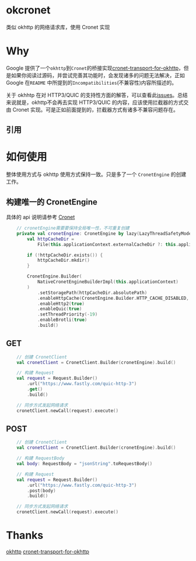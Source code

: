 # okcronet
类似 okhttp 的网络请求库，使用 Cronet 实现

# Why
Google 提供了一个`okhttp`到`Cronet`的桥接实现[cronet-transport-for-okhttp](https://github.com/google/cronet-transport-for-okhttp/)，但是如果你阅读过源码，并尝试完善其功能时，会发现诸多的问题无法解决，正如 Google 在`README`
中所提到的`Incompatibilities`(不兼容性)内容所描述的。

关于 okhhtp 在对 HTTP3/QUIC 的支持性方面的解答，可以查看此[issues](https://github.com/square/okhttp/issues/907)。总结来说就是，okhttp不会再去实现 HTTP3/QUIC 的内容，应该使用拦截器的方式交由 Cronet 实现。可是正如前面提到的，拦截器方式有诸多不兼容问题存在。

## 引用


# 如何使用
整体使用方式与 okhttp 使用方式保持一致。只是多了一个 `CronetEngine` 的创建工作。

## 构建唯一的 CronetEngine
具体的 api 说明请参考 [Cronet](https://developer.android.com/develop/connectivity/cronet)
```kotlin
    // cronetEngine需要要保持全局唯一性，不可重复创建
    private val cronetEngine: CronetEngine by lazy(LazyThreadSafetyMode.NONE) {
        val httpCacheDir =
            File(this.applicationContext.externalCacheDir ?: this.applicationContext.cacheDir, "http")

        if (!httpCacheDir.exists()) {
            httpCacheDir.mkdir()
        }

        CronetEngine.Builder(
            NativeCronetEngineBuilderImpl(this.applicationContext)
        )
            .setStoragePath(httpCacheDir.absolutePath)
            .enableHttpCache(CronetEngine.Builder.HTTP_CACHE_DISABLED, 1048576)
            .enableHttp2(true)
            .enableQuic(true)
            .setThreadPriority(-19)
            .enableBrotli(true)
            .build()
```

## GET
```kotlin
    // 创建 CronetClient
    val cronetClient = CronetClient.Builder(cronetEngine).build()

    // 构建 Request
    val request = Request.Builder()
        .url("https://www.fastly.com/quic-http-3")
        .get()
        .build()

    // 同步方式发起网络请求
    cronetClient.newCall(request).execute()

```

## POST
```kotlin
    // 创建 CronetClient
    val cronetClient = CronetClient.Builder(cronetEngine).build()

    // 构建 RequestBody
    val body: RequestBody = "jsonString".toRequestBody()

    // 构建 Request
    val request = Request.Builder()
        .url("https://www.fastly.com/quic-http-3")
        .post(body)
        .build()

    // 同步方式发起网络请求
    cronetClient.newCall(request).execute()
```

# Thanks
[okhttp](https://github.com/square/okhttp)
[cronet-transport-for-okhttp](https://github.com/google/cronet-transport-for-okhttp)
